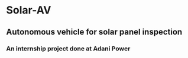 # Solar-AV

## Autonomous vehicle for solar panel inspection

### An internship project done at Adani Power

